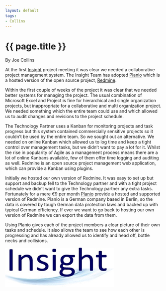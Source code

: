 ```yaml
---
layout: default
tags:
- Collins
---
```

# {{ page.title }}

By Joe Collins

At the first [Insight](https://insight.blackradley.com) project meeting it was clear we needed a collaborative project management system.  The Insight Team has adopted [Planio](https://plan.io/) which is a hosted version of the open source project, [Redmine](http://www.redmine.org/). 

Within the first couple of weeks of the project it was clear that we needed better systems for managing the project.  The usual combination of Microsoft Excel and Project is fine for hierarchical and single organization projects, but inappropriate for a collaborative and multi organization project.  We needed something which the entire team could use and which allowed us to audit changes and revisions to the project schedule.  

The Technology Partner uses a Kanban for monitoring projects and task progress but this system contained commercially sensitive projects so it couldn’t be used by the entire team.  So we sought out an alternative.  We needed on online Kanban which allowed us to log time and keep a tight control over management tasks, but we didn’t want to pay a lot for it.  Whilst the rise in popularity of Agile as a management process means there are a lot of online Kanbans available, few of them offer time logging and auditing as well.  Redmine is an open source project management web application, which can provide a Kanban using plugins.

Initially we hosted our own version of Redmine.  It was easy to set up but support and backup fell to the Technology partner and with a tight project schedule we didn’t want to give the Technology partner any extra tasks.  Fortunately for a mere €9 per month [Planio](https://plan.io/) provide a hosted and supported version of Redmine.  Planio is a German company based in Berlin, so the data is covered by tough German data protection laws and backed up with typical German efficiency.  If ever we want to go back to hosting our own version of Redmine we can export the data from them.

Using Planio gives each of the project members a clear picture of their own tasks and schedule.  It also allows the team to see how each other is progressing and has already allowed us to identify and head off, bottle necks and collisions.

![Insight Logo](/img/InsightLogo.jpg)
